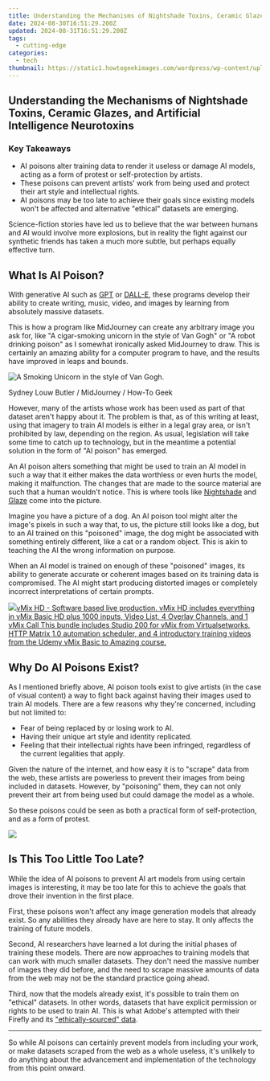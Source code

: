 ```yaml
---
title: Understanding the Mechanisms of Nightshade Toxins, Ceramic Glazes, and Artificial Intelligence Neurotoxins
date: 2024-08-30T16:51:29.200Z
updated: 2024-08-31T16:51:29.200Z
tags:
  - cutting-edge
categories:
  - tech
thumbnail: https://static1.howtogeekimages.com/wordpress/wp-content/uploads/2024/02/ai-poison.jpeg
---
```


## Understanding the Mechanisms of Nightshade Toxins, Ceramic Glazes, and Artificial Intelligence Neurotoxins

### Key Takeaways

* AI poisons alter training data to render it useless or damage AI models, acting as a form of protest or self-protection by artists.
* These poisons can prevent artists' work from being used and protect their art style and intellectual rights.
* AI poisons may be too late to achieve their goals since existing models won't be affected and alternative "ethical" datasets are emerging.

 Science-fiction stories have led us to believe that the war between humans and AI would involve more explosions, but in reality the fight against our synthetic friends has taken a much more subtle, but perhaps equally effective turn.

##  What Is AI Poison?

 With generative AI such as [GPT](https://pokemon-go-android.techidaily.com/in-2024-15-best-strongest-pokemon-to-use-in-pokemon-go-pvp-leagues-for-honor-x50i-drfone-by-drfone-virtual-android/) or [DALL-E](https://some-skills.techidaily.com/tailored-titling-for-stellar-online-video-content-for-2024/), these programs develop their ability to create writing, music, video, and images by learning from absolutely massive datasets.

 This is how a program like MidJourney can create any arbitrary image you ask for, like "A cigar-smoking unicorn in the style of Van Gogh" or "A robot drinking poison" as I somewhat ironically asked MidJourney to draw. This is certainly an amazing ability for a computer program to have, and the results have improved in leaps and bounds.

![A Smoking Unicorn in the style of Van Gogh.](https://static1.howtogeekimages.com/wordpress/wp-content/uploads/2024/02/smoking-unicorn.png) 

Sydney Louw Butler / MidJourney / How-To Geek

 However, many of the artists whose work has been used as part of that dataset aren't happy about it. The problem is that, as of this writing at least, using that imagery to train AI models is either in a legal gray area, or isn't prohibited by law, depending on the region. As usual, legislation will take some time to catch up to technology, but in the meantime a potential solution in the form of "AI poison" has emerged.

 An AI poison alters something that might be used to train an AI model in such a way that it either makes the data worthless or even hurts the model, making it malfunction. The changes that are made to the source material are such that a human wouldn't notice. This is where tools like [Nightshade](https://www.technologyreview.com/2023/10/23/1082189/data-poisoning-artists-fight-generative-ai/) and [Glaze](https://glaze.cs.uchicago.edu/) come into the picture.

 Imagine you have a picture of a dog. An AI poison tool might alter the image's pixels in such a way that, to us, the picture still looks like a dog, but to an AI trained on this "poisoned" image, the dog might be associated with something entirely different, like a cat or a random object. This is akin to teaching the AI the wrong information on purpose.

 When an AI model is trained on enough of these "poisoned" images, its ability to generate accurate or coherent images based on its training data is compromised. The AI might start producing distorted images or completely incorrect interpretations of certain prompts.

<!-- affiliate ads begin -->
<a href="https://secure.2checkout.com/order/checkout.php?PRODS=4718730&QTY=1&AFFILIATE=108875&CART=1"> <img src="https://secure.avangate.com/images/merchant/ce9a6fb2becc2d235e62b125e9260102/products/copy_vMixCallScreenshot1-large.jpg" border="0">vMix HD - Software based live production. vMix HD includes everything in vMix Basic HD plus 1000 inputs, Video List, 4 Overlay Channels, and 1 vMix Call 
This bundle includes Studio 200 for vMix from Virtualsetworks, HTTP Matrix 1.0 automation scheduler, and 4 introductory training videos from the Udemy vMix Basic to Amazing course. </a>
<!-- affiliate ads end -->
##  Why Do AI Poisons Exist?

 As I mentioned briefly above, AI poison tools exist to give artists (in the case of visual content) a way to fight back against having their images used to train AI models. There are a few reasons why they're concerned, including but not limited to:

* Fear of being replaced by or losing work to AI.
* Having their unique art style and identity replicated.
* Feeling that their intellectual rights have been infringed, regardless of the current legalities that apply.

 Given the nature of the internet, and how easy it is to "scrape" data from the web, these artists are powerless to prevent their images from being included in datasets. However, by "poisoning" them, they can not only prevent their art from being used but could damage the model as a whole.

 So these poisons could be seen as both a practical form of self-protection, and as a form of protest.

<!-- affiliate ads begin -->
<a href="https://store.nero.com/order/checkout.php?PRODS=22889392&QTY=1&AFFILIATE=108875&CART=1"><img src="http://webstatic.nero.com/nero2015-com-wAssets/img/affiliate/media/banner728-90eng.jpg" border="0"></a>
<!-- affiliate ads end -->
##  Is This Too Little Too Late?

 While the idea of AI poisons to prevent AI art models from using certain images is interesting, it may be too late for this to achieve the goals that drove their invention in the first place.

 First, these poisons won't affect any image generation models that already exist. So any abilities they already have are here to stay. It only affects the training of future models.

 Second, AI researchers have learned a lot during the initial phases of training these models. There are now approaches to training models that can work with much smaller datasets. They don't need the massive number of images they did before, and the need to scrape massive amounts of data from the web may not be the standard practice going ahead.

 Third, now that the models already exist, it's possible to train them on "ethical" datasets. In other words, datasets that have explicit permission or rights to be used to train AI. This is what Adobe's attempted with their Firefly and its ["ethically-sourced" data](https://arstechnica.com/information-technology/2023/03/ethical-ai-art-generation-adobe-firefly-may-be-the-answer/).

---

 So while AI poisons can certainly prevent models from including your work, or make datasets scraped from the web as a whole useless, it's unlikely to do anything about the advancement and implementation of the technology from this point onward.

<ins class="adsbygoogle"
     style="display:block"
     data-ad-format="autorelaxed"
     data-ad-client="ca-pub-7571918770474297"
     data-ad-slot="1223367746"></ins>



<ins class="adsbygoogle"
     style="display:block"
     data-ad-client="ca-pub-7571918770474297"
     data-ad-slot="8358498916"
     data-ad-format="auto"
     data-full-width-responsive="true"></ins>



